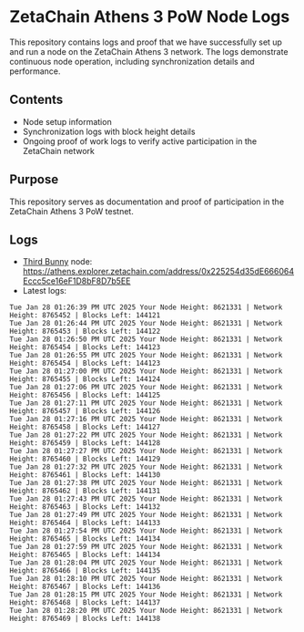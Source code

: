 # ZetaChain Athens 3 PoW Node Logs
This repository contains logs and proof that we have successfully set up and run a node on the ZetaChain Athens 3 network. The logs demonstrate continuous node operation, including synchronization details and performance.

## Contents
- Node setup information
- Synchronization logs with block height details
- Ongoing proof of work logs to verify active participation in the ZetaChain network

## Purpose
This repository serves as documentation and proof of participation in the ZetaChain Athens 3 PoW testnet.

## Logs

- [Third Bunny](https://thirdbunny.xyz/) node: https://athens.explorer.zetachain.com/address/0x225254d35dE666064Eccc5ce16eF1D8bF8D7b5EE
- Latest logs:
```
Tue Jan 28 01:26:39 PM UTC 2025 Your Node Height: 8621331 | Network Height: 8765452 | Blocks Left: 144121
Tue Jan 28 01:26:44 PM UTC 2025 Your Node Height: 8621331 | Network Height: 8765453 | Blocks Left: 144122
Tue Jan 28 01:26:50 PM UTC 2025 Your Node Height: 8621331 | Network Height: 8765454 | Blocks Left: 144123
Tue Jan 28 01:26:55 PM UTC 2025 Your Node Height: 8621331 | Network Height: 8765454 | Blocks Left: 144123
Tue Jan 28 01:27:00 PM UTC 2025 Your Node Height: 8621331 | Network Height: 8765455 | Blocks Left: 144124
Tue Jan 28 01:27:06 PM UTC 2025 Your Node Height: 8621331 | Network Height: 8765456 | Blocks Left: 144125
Tue Jan 28 01:27:11 PM UTC 2025 Your Node Height: 8621331 | Network Height: 8765457 | Blocks Left: 144126
Tue Jan 28 01:27:16 PM UTC 2025 Your Node Height: 8621331 | Network Height: 8765458 | Blocks Left: 144127
Tue Jan 28 01:27:22 PM UTC 2025 Your Node Height: 8621331 | Network Height: 8765459 | Blocks Left: 144128
Tue Jan 28 01:27:27 PM UTC 2025 Your Node Height: 8621331 | Network Height: 8765460 | Blocks Left: 144129
Tue Jan 28 01:27:32 PM UTC 2025 Your Node Height: 8621331 | Network Height: 8765461 | Blocks Left: 144130
Tue Jan 28 01:27:38 PM UTC 2025 Your Node Height: 8621331 | Network Height: 8765462 | Blocks Left: 144131
Tue Jan 28 01:27:43 PM UTC 2025 Your Node Height: 8621331 | Network Height: 8765463 | Blocks Left: 144132
Tue Jan 28 01:27:49 PM UTC 2025 Your Node Height: 8621331 | Network Height: 8765464 | Blocks Left: 144133
Tue Jan 28 01:27:54 PM UTC 2025 Your Node Height: 8621331 | Network Height: 8765465 | Blocks Left: 144134
Tue Jan 28 01:27:59 PM UTC 2025 Your Node Height: 8621331 | Network Height: 8765465 | Blocks Left: 144134
Tue Jan 28 01:28:04 PM UTC 2025 Your Node Height: 8621331 | Network Height: 8765466 | Blocks Left: 144135
Tue Jan 28 01:28:10 PM UTC 2025 Your Node Height: 8621331 | Network Height: 8765467 | Blocks Left: 144136
Tue Jan 28 01:28:15 PM UTC 2025 Your Node Height: 8621331 | Network Height: 8765468 | Blocks Left: 144137
Tue Jan 28 01:28:20 PM UTC 2025 Your Node Height: 8621331 | Network Height: 8765469 | Blocks Left: 144138
```
